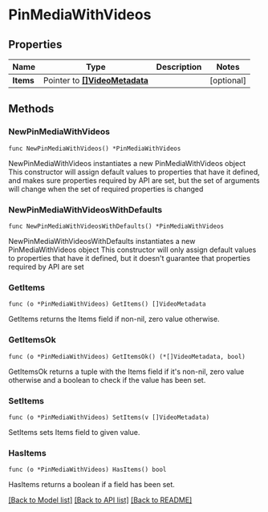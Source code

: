 # PinMediaWithVideos

## Properties

Name | Type | Description | Notes
------------ | ------------- | ------------- | -------------
**Items** | Pointer to [**[]VideoMetadata**](VideoMetadata.md) |  | [optional] 

## Methods

### NewPinMediaWithVideos

`func NewPinMediaWithVideos() *PinMediaWithVideos`

NewPinMediaWithVideos instantiates a new PinMediaWithVideos object
This constructor will assign default values to properties that have it defined,
and makes sure properties required by API are set, but the set of arguments
will change when the set of required properties is changed

### NewPinMediaWithVideosWithDefaults

`func NewPinMediaWithVideosWithDefaults() *PinMediaWithVideos`

NewPinMediaWithVideosWithDefaults instantiates a new PinMediaWithVideos object
This constructor will only assign default values to properties that have it defined,
but it doesn't guarantee that properties required by API are set

### GetItems

`func (o *PinMediaWithVideos) GetItems() []VideoMetadata`

GetItems returns the Items field if non-nil, zero value otherwise.

### GetItemsOk

`func (o *PinMediaWithVideos) GetItemsOk() (*[]VideoMetadata, bool)`

GetItemsOk returns a tuple with the Items field if it's non-nil, zero value otherwise
and a boolean to check if the value has been set.

### SetItems

`func (o *PinMediaWithVideos) SetItems(v []VideoMetadata)`

SetItems sets Items field to given value.

### HasItems

`func (o *PinMediaWithVideos) HasItems() bool`

HasItems returns a boolean if a field has been set.


[[Back to Model list]](../README.md#documentation-for-models) [[Back to API list]](../README.md#documentation-for-api-endpoints) [[Back to README]](../README.md)


